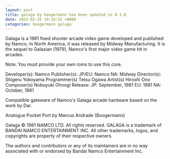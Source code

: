 ```yaml
---
layout: post
title: galaga by boogermann has been updated to 0.1.0
date: 2023-02-25 19:18:52 +0000
categories: boogermann galaga
---
```

Galaga is a 1981 fixed shooter arcade video game developed and published by Namco. In North America, it was released by Midway Manufacturing.
It is the sequel to Galaxian (1979), Namco's first major video game hit in arcades.

Note: You must provide your own roms to use this core.

Developer(s):
    Namco
Publisher(s):
    JP/EU: Namco
    NA: Midway
Director(s):
    Shigeru Yokoyama
Programmer(s)
    Tetsu Ogawa
Artist(s)
    Hiroshi Ono
Composer(s)
    Nobuyuki Ohnogi
Release:
    JP: September, 1981
    EU: 1981
    NA: October, 1981

Compatible gateware of Namco's Galaga arcade hardware based on the work by Dar.

Analogue Pocket Port by Marcus Andrade (Boogermann)

Galaga © 1981 NAMCO LTD. All rights reserved. GALAGA is a trademark of BANDAI NAMCO ENTERTAINMENT INC.
All other trademarks, logos, and copyrights are property of their respective owners.

The authors and contributors or any of its maintainers are in no way associated with or endorsed by Bandai Namco Entertainment Inc.

